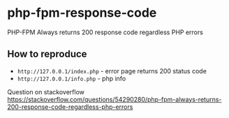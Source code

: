 # php-fpm-response-code

PHP-FPM Always returns 200 response code regardless PHP errors

## How to reproduce

* `http://127.0.0.1/index.php` - error page returns 200 status code
* `http://127.0.0.1/info.php` - php info

Question on stackoverflow https://stackoverflow.com/questions/54290280/php-fpm-always-returns-200-response-code-regardless-php-errors